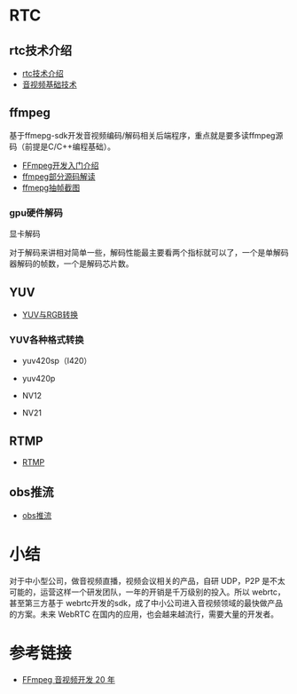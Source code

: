 # RTC


## rtc技术介绍

- [rtc技术介绍](rtc.md)
- [音视频基础技术](doc/av/README.md)

## ffmpeg

基于ffmepg-sdk开发音视频编码/解码相关后端程序，重点就是要多读ffmpeg源码（前提是C/C++编程基础）。

- [FFmpeg开发入门介绍](https://github.com/cherishman2005/rtc/wiki/FFmpeg%E5%BC%80%E5%8F%91%E5%85%A5%E9%97%A8%E4%BB%8B%E7%BB%8D)
- [ffmpeg部分源码解读](doc/ffmpeg部分源码解读.md)
- [ffmepg抽帧截图](ffmpeg/ffmepg抽帧截图.md)

### gpu硬件解码

显卡解码

对于解码来讲相对简单一些，解码性能最主要看两个指标就可以了，一个是单解码器解码的帧数，一个是解码芯片数。

## YUV

- [YUV与RGB转换](https://github.com/cherishman2005/rtc/wiki/YUV%E4%B8%8ERGB%E8%BD%AC%E6%8D%A2)

### YUV各种格式转换

* yuv420sp（I420）

* yuv420p

* NV12

* NV21

## RTMP

- [RTMP](doc/av/RTMP.md)

## obs推流

- [obs推流](https://github.com/cherishman2005/rtc/wiki/obs%E6%8E%A8%E6%B5%81)


# 小结

对于中小型公司，做音视频直播，视频会议相关的产品，自研 UDP，P2P 是不太可能的，运营这样一个研发团队，一年的开销是千万级别的投入。所以 webrtc，甚至第三方基于 webrtc开发的sdk，成了中小公司进入音视频领域的最快做产品的方案。未来 WebRTC 在国内的应用，也会越来越流行，需要大量的开发者。

# 参考链接

- [FFmpeg 音视频开发 20 年](https://jishuin.proginn.com/p/763bfbd5802d)

